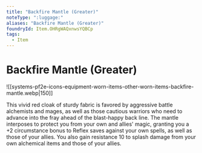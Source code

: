 ```yaml
---
title: "Backfire Mantle (Greater)"
noteType: ":luggage:"
aliases: "Backfire Mantle (Greater)"
foundryId: Item.OHRgWAQxnwsYQBCp
tags:
  - Item
---
```


# Backfire Mantle (Greater)
![[systems-pf2e-icons-equipment-worn-items-other-worn-items-backfire-mantle.webp|150]]

This vivid red cloak of sturdy fabric is favored by aggressive battle alchemists and mages, as well as those cautious warriors who need to advance into the fray ahead of the blast-happy back line. The mantle interposes to protect you from your own and allies' magic, granting you a +2 circumstance bonus to Reflex saves against your own spells, as well as those of your allies. You also gain resistance 10 to splash damage from your own alchemical items and those of your allies.
